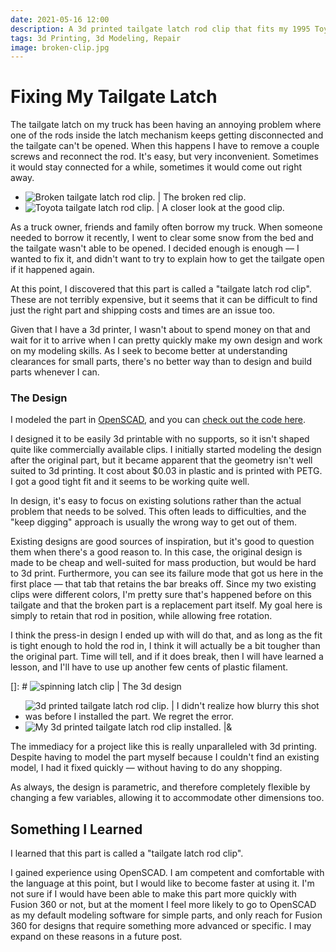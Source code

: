 ```yaml
---
date: 2021-05-16 12:00
description: A 3d printed tailgate latch rod clip that fits my 1995 Toyota T100
tags: 3d Printing, 3d Modeling, Repair
image: broken-clip.jpg
---
```


# Fixing My Tailgate Latch

The tailgate latch on my truck has been having an annoying problem where one of
the rods inside the latch mechanism keeps getting disconnected and the tailgate
can't be opened. When this happens I have to remove a couple screws and
reconnect the rod. It's easy, but very inconvenient. Sometimes it would stay
connected for a while, sometimes it would come out right away.

- ![Broken tailgate latch rod clip. | The broken red clip.](broken-clip.jpg)
- ![Toyota tailgate latch rod clip. | A closer look at the good clip.](intact-clip.jpg)

As a truck owner, friends and family often borrow my truck. When someone needed
to borrow it recently, I went to clear some snow from the bed and the tailgate
wasn't able to be opened. I decided enough is enough — I wanted to fix it, and
didn't want to try to explain how to get the tailgate open if it happened again.

At this point, I discovered that this part is called a "tailgate latch rod
clip". These are not terribly expensive, but it seems that it can be difficult
to find just the right part and shipping costs and times are an issue too.

Given that I have a 3d printer, I wasn't about to spend money on that and wait
for it to arrive when I can pretty quickly make my own design and work on my
modeling skills. As I seek to become better at understanding clearances for
small parts, there's no better way than to design and build parts whenever I
can.

### The Design

I modeled the part in [OpenSCAD](https://www.openscad.org), and you can [check
out the code here](https://gist.github.com/zef/627e90036cb3d8f6fa40e9f1fe95a4a3).

I designed it to be easily 3d printable with no supports, so it isn't shaped
quite like commercially available clips. I initially started modeling the design
after the original part, but it became apparent that the geometry isn't well
suited to 3d printing. It cost about $0.03 in plastic and is printed with PETG.
I got a good tight fit and it seems to be working quite well.

In design, it's easy to focus on existing solutions rather than the actual
problem that needs to be solved. This often leads to difficulties, and the "keep
digging" approach is usually the wrong way to get out of them.

Existing designs are good sources of inspiration, but it's good to question them
when there's a good reason to. In this case, the original design is made to be
cheap and well-suited for mass production, but would be hard to 3d print.
Furthermore, you can see its failure mode that got us here in the first place
— that tab that retains the bar breaks off. Since my two existing clips were
different colors, I'm pretty sure that's happened before on this tailgate and
that the broken part is a replacement part itself. My goal here is simply to
retain that rod in position, while allowing free rotation.

I think the press-in design I ended up with will do that, and as long as the fit
is tight enough to hold the rod in, I think it will actually be a bit tougher
than the original part. Time will tell, and if it does break, then I will have
learned a lesson, and I'll have to use up another few cents of plastic filament.



[]: # ![spinning latch clip | The 3d design](rotating-clip.gif)
- ![3d printed tailgate latch rod clip. | I didn't realize how blurry this shot was before I installed the part. We regret the error.](3d-printed-clip.jpg)
- ![My 3d printed tailgate latch rod clip installed. |&](printed-clip-installed.jpg)

The immediacy for a project like this is really unparalleled with 3d printing.
Despite having to model the part myself because I couldn't find an existing
model, I had it fixed quickly — without having to do any shopping.

As always, the design is parametric, and therefore completely flexible by changing a few
variables, allowing it to accommodate other dimensions too.

## Something I Learned

I learned that this part is called a "tailgate latch rod clip".

I gained experience using OpenSCAD. I am competent and comfortable with the
language at this point, but I would like to become faster at using it. I'm not
sure if I would have been able to make this part more quickly with Fusion 360 or
not, but at the moment I feel more likely to go to OpenSCAD as my default
modeling software for simple parts, and only reach for Fusion 360 for designs
that require something more advanced or specific. I may expand on these reasons
in a future post.
